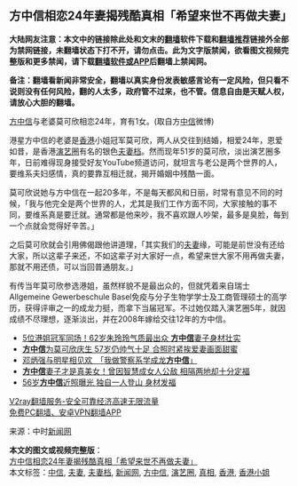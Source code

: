  <h2>方中信相恋24年妻揭残酷真相「希望来世不再做夫妻」</h2> <p class="notice"><b>大陆网友注意：本文中的链接除此处和文末的<a href="https://github.com/bannedbook/fanqiang" >翻墙</a>软件下载和<a href="https://github.com/killgcd/justmysocks/blob/master/README.md">翻墙推荐</a>链接外全部为禁网链接，未翻墙状态下打不开，请勿点击。此为文字版禁闻，欲看图文视频完整版和更多禁闻，请下载<a href="https://github.com/bannedbook/fanqiang">翻墙软件或APP</a>后翻墙上禁闻网。</p><p>备注：翻墙看新闻非常安全，翻墙以真实身份发表敏感言论有一定风险，但只看不说则没有任何风险，翻的人太多，政府管不过来，也不管。信息自由是天赋人权，请放心大胆的翻墙。</b></p>  <div class="entry"> <p id="conimg"></p> <p><a href="https://www.bannedbook.org/bnews/tag/%e6%96%b9%e4%b8%ad%e4%bf%a1/" class="st_tag internal_tag" rel="tag" title="标签 方中信 下的日志">方中信</a>与老婆莫可欣相恋24年，育有1女。(取自方<a href="https://www.bannedbook.org/bnews/tag/%e4%b8%ad%e4%bf%a1/" class="st_tag internal_tag" rel="tag" title="标签 中信 下的日志">中信</a>微博)</p>  <p>港星方中信的老婆是<a href="https://www.bannedbook.org/bnews/tag/%e9%a6%99%e6%b8%af/" class="st_tag internal_tag" rel="tag" title="标签 香港 下的日志">香港</a>小姐冠军莫可欣，两人从交往到结婚，相爱24年，恩爱如昔，是香港<a href="https://www.bannedbook.org/bnews/tag/%e6%bc%94%e8%89%ba%e5%9c%88/" class="st_tag internal_tag" rel="tag" title="标签 演艺圈 下的日志">演艺圈</a>有名的银色<a href="https://www.bannedbook.org/bnews/tag/%E5%A4%AB%E5%A6%BB%E6%A1%A3/" class="st_tag internal_tag" rel="tag" title="标签 夫妻档 下的日志">夫妻档</a>。然而现年51岁的莫可欣，淡出演艺圈多年，日前难得现身接受好友YouTube频道访问，就坦言与老公是两个世界的人，要维系夫妇感情，真的要靠互相迁就，揭开婚姻中残酷一面。</p> <p>莫可欣说她与方中信在一起20多年，不是每天都风和日丽，时常有意见不同的时候，「我与他完全是两个世界的人，尤其是我们工作方面不同，大家接触的事不同，要维系真是要迁就。通常都是他来吵，我不喜欢跟人吵架，最多是臭脸，每到一个点就会觉得好辛苦。」</p>  <p></p> <p>之后莫可欣就会引用佛偈跟他讲道理，「其实我们的<a href="https://www.bannedbook.org/bnews/tag/%E5%A4%AB%E5%A6%BB/" class="st_tag internal_tag" rel="tag" title="标签 夫妻 下的日志">夫妻</a>缘，可能是前世没有还给大家，所以这辈子来还，不如这辈子对大家好一点，希望来世大家不用再做夫妻，那就不用还债，可以当回普通朋友。」</p>  <p>有传当年莫可欣参选港姐，虽然样貌不是最出众的，但就凭着来自瑞士Allgemeine Gewerbeschule Basel免疫与分子生物学学士及工商管理硕士的高学历，获得评审之一的成龙力挺，而拿下当届冠军。不过她仅踏入演艺圈5年，就因成绩不尽理想，逐渐淡出，并在2008年嫁给交往12年的方中信。</p> <ul class='op-related-articles' title='相关阅读'> <li><a href='https://www.bannedbook.org/bnews/yule/20201029/1422089.html' target='_blank'>5位港姐冠军同场！62岁朱玲玲气质最出众 <b>方中信</b>妻子身材壮实</a></li> <li><a href='https://www.bannedbook.org/bnews/yule/20201011/1411765.html' target='_blank'><b>方中信</b>为莫可欣庆生 57岁仍帅气十足 合照时紧挨爱妻画面甜蜜</a></li> <li><a href='https://www.bannedbook.org/bnews/headline/20200217/1278623.html' target='_blank'>邓炳强与明星相见欢　「我做警察系学成龙<b>方中信</b>」</a></li> <li><a href='https://www.bannedbook.org/bnews/yule/20191119/1225981.html' target='_blank'><b>方中信</b>妻子才是真美女！曾因智慧成女人公敌 相隔两地却十分定福</a></li> <li><a href='https://www.bannedbook.org/bnews/yule/20191027/1213428.html' target='_blank'>56岁<b>方中信</b>近照曝光 独自一人登山 身材发福</a></li> </ul> <p class="texttj"> <a href="https://www.bannedbook.org/forum23/topic22702.html" target="_blank">V2ray翻墙服务-安全可靠经济高速无限流量</a><br/> <a href="https://github.com/bannedbook/fanqiang/wiki/%E7%A6%81%E9%97%BB%E7%BD%91%E5%AE%89%E5%8D%93%E7%BF%BB%E5%A2%99%E6%96%B0%E9%97%BBAPP" target="_blank">免费PC翻墙、安卓VPN翻墙APP</a></p><p> 来源：中时<span class='wp_keywordlink_affiliate'><a href="https://www.bannedbook.org/" title="新闻网">新闻网</a></span> </p><a name='sharetosocial'></a>       <div><b>本文的图文或视频完整版</b>：<a href='https://www.bannedbook.org/bnews/yule/20201121/1434444.html'>方中信相恋24年妻揭残酷真相「希望来世不再做夫妻」</a></div>  </div><!--END ENTRY--> <div class="postfooter"> <div>本文标签：<a href="https://www.bannedbook.org/bnews/tag/%e4%b8%ad%e4%bf%a1/" rel="tag">中信</a>, <a href="https://www.bannedbook.org/bnews/tag/%E5%A4%AB%E5%A6%BB/" rel="tag">夫妻</a>, <a href="https://www.bannedbook.org/bnews/tag/%E5%A4%AB%E5%A6%BB%E6%A1%A3/" rel="tag">夫妻档</a>, <a href="https://www.bannedbook.org/bnews/tag/%E6%96%B0%E9%97%BB%E7%BD%91/" rel="tag">新闻网</a>, <a href="https://www.bannedbook.org/bnews/tag/%e6%96%b9%e4%b8%ad%e4%bf%a1/" rel="tag">方中信</a>, <a href="https://www.bannedbook.org/bnews/tag/%e6%bc%94%e8%89%ba%e5%9c%88/" rel="tag">演艺圈</a>, <a href="https://www.bannedbook.org/bnews/tag/%e7%9c%9f%e7%9b%b8/" rel="tag">真相</a>, <a href="https://www.bannedbook.org/bnews/tag/%e9%a6%99%e6%b8%af/" rel="tag">香港</a>, <a href="https://www.bannedbook.org/bnews/tag/%e9%a6%99%e6%b8%af%e5%b0%8f%e5%a7%90/" rel="tag">香港小姐</a></div>  </div><!--END POSTFOOTER--> 